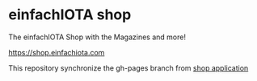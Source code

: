 # einfachIOTA shop

The einfachIOTA Shop with the Magazines and more!

https://shop.einfachiota.com

This repository synchronize the gh-pages branch from 
[shop application](https://github.com/einfachiota/shop.einfachiota.de)